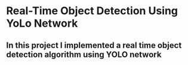 # **Real-Time Object Detection Using YoLo Network**
## In this project I implemented a real time object detection algorithm using **YOLO** network
